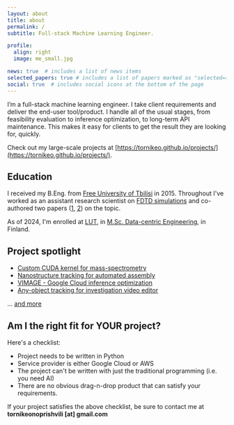 ```yaml
---
layout: about
title: about
permalink: /
subtitle: Full-stack Machine Learning Engineer.

profile:
  align: right
  image: me_small.jpg

news: true  # includes a list of news items
selected_papers: true # includes a list of papers marked as "selected={true}"
social: true  # includes social icons at the bottom of the page
---
```


I’m a full-stack machine learning engineer. I take client requirements and deliver the end-user tool/product. I handle all of the usual stages, from feasibility evaluation to inference optimization, to long-term API maintenance. This makes it easy for clients to get the result they are looking for, quickly.

Check out my large-scale projects at [https://tornikeo.github.io/projects/](https://tornikeo.github.io/projects/).

## Education

I received my B.Eng. from [Free University of Tbilisi](https://freeuni.edu.ge/en) in 2015. Throughout I've worked as an assistant research scientist on [FDTD simulations](https://en.wikipedia.org/wiki/Finite-difference_time-domain_method) and co-authored two papers ([1](https://doi.org/10.3390/photonics8070250), [2](https://opg.optica.org/oe/fulltext.cfm?uri=oe-28-12-18317&id=432364)) on the topic. 


As of 2024, I'm enrolled at [LUT](https://www.lut.fi/en), in [M.Sc. Data-centric Engineering](https://www.lut.fi/en/studies/technology/masters-programmes-technology/data-centric-engineering-maisteriohjelma), in Finland. 

## Project spotlight

- [Custom CUDA kernel for mass-spectrometry]({{site.baseurl}}/projects/cosine_greedy/)
- [Nanostructure tracking for automated assembly]({{site.baseurl}}/projects/atomic_arch/)
- [VIMAGE - Google Cloud inference optimization]({{site.baseurl}}/projects/vimage/)
- [Any-object tracking for investigation video editor]({{site.baseurl}}/projects/shapy/)  

... [and more]({{site.baseurl}}/projects/)

## Am I the right fit for YOUR project?

Here's a checklist:

- Project needs to be written in Python
- Service provider is either Google Cloud or AWS
- The project can't be written with just the traditional programming (i.e. you need AI)
- There are no obvious drag-n-drop product that can satisfy your requirements.

If your project satisfies the above checklist, be sure to contact me at **tornikeonoprishvili [at] gmail.com**